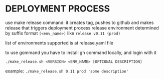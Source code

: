 # DEPLOYMENT PROCESS

use make release command:
it creates tag, pushes to github and makes release that triggers deployment process
release environment determined by suffix format `(<env_name>)` like `release v0.11 (prod)`

list of environments supported is at release.yaml file

to use gommand you have to install gh command locally, and login with it

`./make_release.sh <VERSION> <ENV_NAME> [OPTIONAL DESCRIPTION]`

example:
`./make_release.sh 0.11 prod 'some description'`

